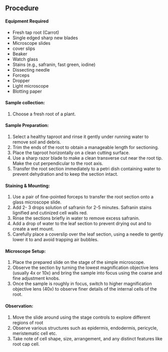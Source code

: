 ## Procedure


#### Equipment Required

- Fresh tap root (Carrot)
- Single edged sharp new blades
- Microscope slides 
- cover slips
- Beaker
- Watch glass
- Stains (e.g., safranin, fast green, iodine)
- Dissecting needle
- Forceps
- Dropper 
- Light microscope
- Blotting paper

#### Sample collection: 
1. Choose a fresh root of a plant.

#### Sample Preparation: 
1. Select a healthy taproot and rinse it gently under running water to remove soil and debris.
2. Trim the ends of the root to obtain a manageable length for sectioning.
3. Place the taproot horizontally on a clean cutting surface.
4. Use a sharp razor blade to make a clean transverse cut near the root tip. Make the cut perpendicular to the root axis.
5. Transfer the root section immediately to a petri dish containing water to prevent dehydration and to keep the section intact.

#### Staining & Mounting:
1. Use a pair of fine-pointed forceps to transfer the root section onto a glass microscope slide.
2. Add 2- 3 drops solution of safranin for 2-5 minutes. Safranin stains lignified and cutinized cell walls red.
3. Rinse the sections briefly in water to remove excess safranin.
4. Add a drop of water to the leaf section to prevent drying out and to create a wet mount.
5. Carefully place a coverslip over the leaf section, using a needle to gently lower it to and avoid trapping air bubbles.


#### Microscope Setup:
1. Place the prepared slide on the stage of the simple microscope.
2. Observe the section by turning the lowest magnification objective lens (usually 4x or 10x) and bring the sample into focus using the coarse and fine adjustment knobs.
3. Once the sample is roughly in focus, switch to higher magnification objective lens (40x) to observe finer details of the internal cells of the root.


#### Observation: 
1. Move the slide around using the stage controls to explore different regions of root 
2. Observe various structures such as epidermis, endodermis, pericycle, meristematic cell etc.
3. Take note of cell shape, size, arrangement, and any distinct features like root cap cell.
